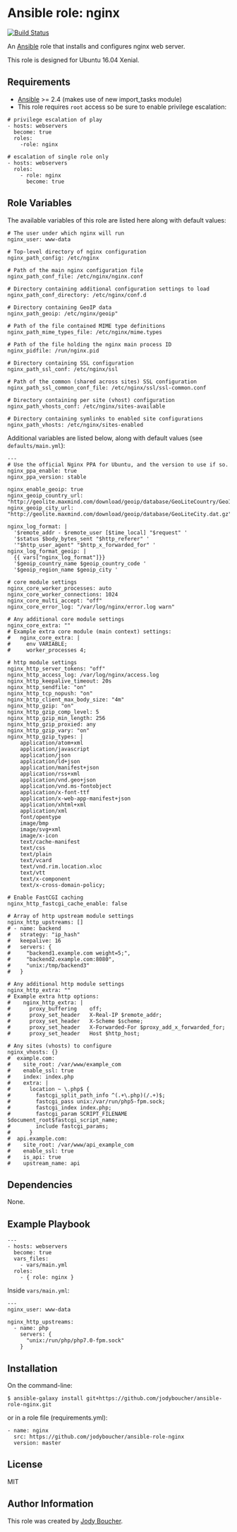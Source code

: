 # Ansible role: nginx

[![Build Status](https://travis-ci.org/jodyboucher/ansible-role-nginx.svg?branch=master)](https://travis-ci.org/jodyboucher/ansible-role-nginx)

An [Ansible](https://www.ansible.com/) role that installs and configures nginx web server.

This role is designed for Ubuntu 16.04 Xenial.

## Requirements

* [Ansible](https://docs.ansible.com/ansible/intro_installation.html) >= 2.4 (makes use of new import_tasks module)
* This role requires `root` access so be sure to enable privilege escalation:

```
# privilege escalation of play
- hosts: webservers
  become: true
  roles:
    -role: nginx

# escalation of single role only
- hosts: webservers
  roles:
    - role: nginx
      become: true
```

## Role Variables

The available variables of this role are listed here along with default values:
```
# The user under which nginx will run
nginx_user: www-data

# Top-level directory of nginx configuration
nginx_path_config: /etc/nginx

# Path of the main nginx configuration file
nginx_path_conf_file: /etc/nginx/nginx.conf

# Directory containing additional configuration settings to load
nginx_path_conf_directory: /etc/nginx/conf.d

# Directory containing GeoIP data
nginx_path_geoip: /etc/nginx/geoip"

# Path of the file contained MIME type definitions
nginx_path_mime_types_file: /etc/nginx/mime.types

# Path of the file holding the nginx main process ID
nginx_pidfile: /run/nginx.pid

# Directory containing SSL configuration
nginx_path_ssl_conf: /etc/nginx/ssl

# Path of the common (shared across sites) SSL configuration
nginx_path_ssl_common_conf_file: /etc/nginx/ssl/ssl-common.conf

# Directory containing per site (vhost) configuration
nginx_path_vhosts_conf: /etc/nginx/sites-available

# Directory containing symlinks to enabled site configurations
nginx_path_vhosts: /etc/nginx/sites-enabled
```

Additional variables are listed below, along with default values (see `defaults/main.yml`):
```
---
# Use the official Nginx PPA for Ubuntu, and the version to use if so.
nginx_ppa_enable: true
nginx_ppa_version: stable

nginx_enable_geoip: true
nginx_geoip_country_url: "http://geolite.maxmind.com/download/geoip/database/GeoLiteCountry/GeoIP.dat.gz"
nginx_geoip_city_url: "http://geolite.maxmind.com/download/geoip/database/GeoLiteCity.dat.gz"

nginx_log_format: |
  '$remote_addr - $remote_user [$time_local] "$request" '
  '$status $body_bytes_sent "$http_referer" '
  '"$http_user_agent" "$http_x_forwarded_for" '
nginx_log_format_geoip: |
  {{ vars["nginx_log_format"]}}
  '$geoip_country_name $geoip_country_code '
  '$geoip_region_name $geoip_city '

# core module settings
nginx_core_worker_processes: auto
nginx_core_worker_connections: 1024
nginx_core_multi_accept: "off"
nginx_core_error_log: "/var/log/nginx/error.log warn"

# Any additional core module settings
nginx_core_extra: ""
# Example extra core module (main context) settings:
#   nginx_core_extra: |
#     env VARIABLE;
#     worker_processes 4;

# http module settings
nginx_http_server_tokens: "off"
nginx_http_access_log: /var/log/nginx/access.log
nginx_http_keepalive_timeout: 20s
nginx_http_sendfile: "on"
nginx_http_tcp_nopush: "on"
nginx_http_client_max_body_size: "4m"
nginx_http_gzip: "on"
nginx_http_gzip_comp_level: 5
nginx_http_gzip_min_length: 256
nginx_http_gzip_proxied: any
nginx_http_gzip_vary: "on"
nginx_http_gzip_types: |
    application/atom+xml
    application/javascript
    application/json
    application/ld+json
    application/manifest+json
    application/rss+xml
    application/vnd.geo+json
    application/vnd.ms-fontobject
    application/x-font-ttf
    application/x-web-app-manifest+json
    application/xhtml+xml
    application/xml
    font/opentype
    image/bmp
    image/svg+xml
    image/x-icon
    text/cache-manifest
    text/css
    text/plain
    text/vcard
    text/vnd.rim.location.xloc
    text/vtt
    text/x-component
    text/x-cross-domain-policy;

# Enable FastCGI caching
nginx_http_fastcgi_cache_enable: false

# Array of http upstream module settings
nginx_http_upstreams: []
# - name: backend
#   strategy: "ip_hash"
#   keepalive: 16
#   servers: {
#     "backend1.example.com weight=5;",
#     "backend2.example.com:8080",
#     "unix:/tmp/backend3"
#   }

# Any additional http module settings
nginx_http_extra: ""
# Example extra http options:
#    nginx_http_extra: |
#      proxy_buffering    off;
#      proxy_set_header   X-Real-IP $remote_addr;
#      proxy_set_header   X-Scheme $scheme;
#      proxy_set_header   X-Forwarded-For $proxy_add_x_forwarded_for;
#      proxy_set_header   Host $http_host;

# Any sites (vhosts) to configure
nginx_vhosts: {}
#  example.com:
#    site_root: /var/www/example_com
#    enable_ssl: true
#    index: index.php
#    extra: |
#      location ~ \.php$ {
#        fastcgi_split_path_info ^(.+\.php)(/.+)$;
#        fastcgi_pass unix:/var/run/php5-fpm.sock;
#        fastcgi_index index.php;
#        fastcgi_param SCRIPT_FILENAME $document_root$fastcgi_script_name;
#        include fastcgi_params;
#      }
#  api.example.com:
#    site_root: /var/www/api_example_com
#    enable_ssl: true
#    is_api: true
#    upstream_name: api

```

## Dependencies

None.

## Example Playbook

```
---
- hosts: webservers
  become: true
  vars_files:
    - vars/main.yml
  roles:
    - { role: nginx }
```

Inside `vars/main.yml`:

```
---
nginx_user: www-data

nginx_http_upstreams:
  - name: php
    servers: {
      "unix:/run/php/php7.0-fpm.sock"
    }
```

## Installation

On the command-line:
```
$ ansible-galaxy install git+https://github.com/jodyboucher/ansible-role-nginx.git
```

or in a role file (requirements.yml):

```
- name: nginx
  src: https://github.com/jodyboucher/ansible-role-nginx
  version: master
```

## License

MIT

## Author Information

This role was created by [Jody Boucher](https://jodyboucher.com/).
